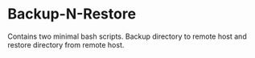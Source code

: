 # Backup-N-Restore
Contains two minimal bash scripts. Backup directory to remote host and restore directory from remote host.
